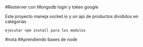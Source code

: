 #Resterver con Mongodb login y token google 

Este proyecto maneja socket.io y un api de productos divididos en categorias

```
ejecutar npm install para los modulos
```
#nota
#Aprendiendo bases de node
